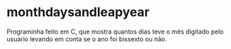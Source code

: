# monthdaysandleapyear

Programinha feito em C, que mostra quantos dias teve o mês digitado pelo usuario levando em conta se o ano foi bissexto ou não.

